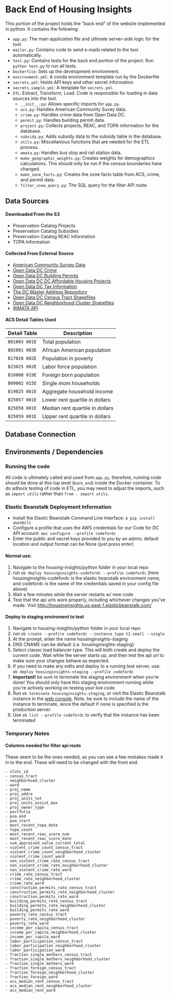 # Back End of Housing Insights
This portion of the project holds the "back end" of the website implemented in python. It contains the following: 

* `app.py`: The main application file and ultimate server-side logic for the tool. 
* `mailer.py`: Contains code to send e-mails related to the tool automatically.
* `test.py`: Contains tests for the back end portion of the project. Run `python test.py` to run all tests.
* `Dockerfile`: Sets up the development environment.
* `environment.yml`: A conda environment template run by the Dockerfile
* `secrets.yml`: Holds API keys and other secret information.
* `secrets.sample.yml`: A template for `secrets.yml`.
* `ETL`: Extract, Transform, Load. Code is responsible for loading in data sources into the tool.
    * `__init__.py`: Allows specific imports for `app.py`.
    * `acs.py`: Handles American Community Suvey data. 
    * `crime.py`: Handles crime data from Open Data DC.
    * `permit.py`: Handles building permit data.
    * `project.py`: Collects projects, REAC, and TOPA information for the database.
    * `subsidy.py`: Adds subsidy data to the subsidy table in the database.
    * `utils.py`: Miscellanious functions that are needed for the ETL process.
    * `wmata.py`: Handles bus stop and rail station data.
    * `make_geographic_weights.py`: Creates weights for demographics calculations. This should only be run if the census boundaries have changed.
    * `make_zone_facts.py`: Creates the zone facts table from ACS, crime, and permit data.
    * `filter_view_query.py`: The SQL query for the filter API route.

## Data Sources

#### Downloaded From the S3
* Preservation Catalog Projects
* Preservation Catalog Subsidies
* Preservation Catalog REAC Information
* TOPA Information

#### Collected From External Source
* [American Community Survey Data]()
* [Open Data DC Crime]()
* [Open Data DC Building Permits]()
* [Open Data DC DC Affordable Housing Projects]()
* [Open Data DC Tax Information]()
* [The DC Master Address Repository]()
* [Open Data DC Census Tract Shapefiles]()
* [Open Data DC Neighborhood Cluster Shapefiles]()
* [WMATA API]()


#### ACS Detail Tables Used
| Detail Table  | Description                       |
|---------------|-----------------------------------|
| `B01003 001E` | Total population                  |
| `B02001 003E` | African American population       |
| `B17020 002E` | Population in poverty             |
| `B23025 002E` | Labor force population            |
| `B16008 019E` | Foreign born population           |
| `B09002 015E` | Single mom households             |
| `B19025 001E` | Aggregate household income        |
| `B25057 001E` | Lower rent quartile in dollars    |
| `B25058 001E` | Median rent quartile in dollars   |
| `B25059 001E` | Upper rent quartile in dollars    |

## Database Connection


## Environments / Dependencies


### Running the code
All code is ultimately called and used from `app.py`, therefore, running code should be done at this top level (`back_end`) inside the Docker container. 
To do adhock testing of code in ETL, you may need to adjust the imports, such as `import utils` rather than `from . import utils`.

### Elastic Beanstalk Deployment Information
- Install the Elastic Beanstalk Command Line Interface: `$ pip install awsebcli`
- Configure a profile that uses the AWS credentials for our Code for DC API account: `aws configure --profile codefordc`
- Enter the public and secret keys provided to you by an admin; default location and output format can be None (just press enter)

#### Normal use:
1. Navigate to the housing-insights/python folder in your local repo
2. run `eb deploy housinginsights-codefordc --profile codefordc` (here housinginsights-codefordc is the elastic beanstalk environment name, and codefordc is the name of the credentials saved in your config file above)
3. Wait a few minutes while the server restarts w/ new code
4. Test that the api urls work properly, including whichever changes you've made. Visit http://housinginsights.us-east-1.elasticbeanstalk.com/

#### Deploy to staging enviroment to test
1. Navigate to housing-insights/python folder in your local repo
2. run `eb create --profile codefordc --instance_type t2.small --single`
3. At the prompt, enter the name housinginsights-staging
4. DNS CNAME can be default (i.e. housinginsights-staging)
5. Select classic load balancer type. This will both create and deploy the current code. Wait while the server starts up, and then test the api url to make sure your changes behave as expected.
6. If you need to make any edits and deploy to a running test server, use: `eb deploy housinginsights-staging --profile codefordc`
7. **Important!** be sure to terminate the staging environment when you're done! You should only have this staging environment running while you're actively working on testing your live code. 
8. Run `eb terminate housinginsights-staging`, or visit the Elastic Beanstalk instance in the [web console](https://codefordc.signin.aws.amazon.com/console).  Note, be sure to include the name of the instance to terminate, since the default if none is specified is the production server. 
9. Use `eb list --profile codefordc` to verify that the instance has been terminated


### Temporary Notes

#### Columns needed for filter api route
These seem to be the ones needed, as you can see a few mistakes made it in to the end. These will need to be changed with the front end.
```
- nlihc_id
- census_tract
- neighborhood_cluster
- ward
- proj_name
- proj_addre
- proj_units_tot
- proj_units_assist_max
- proj_owner_type
- portfolio
- poa_end
- poa_start
- most_recent_topa_date
- topa_count
- most_recent_reac_score_num
- most_recent_reac_score_date
- sum_appraised_value_current_total
- violent_crime_count_census_tract
- violent_crime_count_neighborhood_cluster
- violent_crime_count_ward
- non_violent_crime_rate_census_tract
- non_violent_crime_rate_neighborhood_cluster
- non_violent_crime_rate_ward
- crime_rate_census_tract
- crime_rate_neighborhood_cluster
- crime_rate_ward
- construction_permits_rate_census_tract
- construction_permits_rate_neighborhood_cluster
- construction_permits_rate_ward
- building_permits_rate_census_tract
- building_permits_rate_neighborhood_cluster
- building_permits_rate_ward
- poverty_rate_census_tract
- poverty_rate_neighborhood_cluster
- poverty_rate_ward
- income_per_capita_census_tract
- income_per_capita_neighborhood_cluster
- income_per_capita_ward
- labor_participation_census_tract
- labor_participation_neighborhood_cluster
- labor_participation_ward
- fraction_single_mothers_census_tract
- fraction_single_mothers_neighborhood_cluster
- fraction_single_mothers_ward
- fraction_foreign_census_tract
- fraction_foreign_neighborhood_cluster
- fraction_foreign_ward
- acs_median_rent_census_tract
- acs_median_rent_neighborhood_cluster
- acs_median_rent_ward
```
